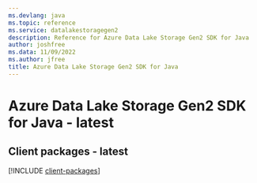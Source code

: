 ```yaml
---
ms.devlang: java
ms.topic: reference
ms.service: datalakestoragegen2
description: Reference for Azure Data Lake Storage Gen2 SDK for Java
author: joshfree
ms.data: 11/09/2022
ms.author: jfree
title: Azure Data Lake Storage Gen2 SDK for Java
---
```

# Azure Data Lake Storage Gen2 SDK for Java - latest

## Client packages - latest
[!INCLUDE [client-packages](data-lake-storage-gen2-client-index.md)]